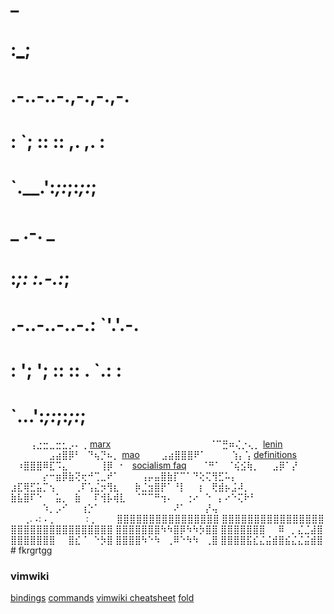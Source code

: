 #        _             
#       :[_](https://www.coolgenerator.com/ascii-text-generator);            
# .-..-..-.,-.,-.,-.   
# : `; :: :: ,. ,. :   
# `.__.':_;:_;:_;:_;   
#           _ .-.    _ 
#          :_;: :.-.:_;
# .-..-..-..-.: `'.'.-.
# : '; '; :: :: . `.: :
# `.__.__.':_;:_;:_;:_;

⠀⠀⠀⢠⣐⣒⣀⣒⣂⡠⠄⢀ [marx](marx)⠀⠀⠀⠀⠀⠀⠀⠀
⠀⠀⠀⠀⠀⠀⠀⠈⠉⣛⠶⢌⡐⢄⡀ [lenin](lenin)
⠀⠀⠀⠀⠀⠀⣠⣴⣿⡿⠃⠀⠙⢦⡙⠦⡀ [mao](mao)
⠀⠀⠀⣠⣴⣿⣿⣿⠟⠁⠀⠀⠀⠀⢱⡄⢡ [definitions](definitions)
⠀⠰⣿⣿⣿⠿⣏⠩⣄⠀⠀⠀⠀⠀⢸⡿⠀⠂⠀[socialism faq](socialism_faq)
⠀⠀⠈⠛⠁⠀⠈⢮⣪⢷⡀⠀⠀⣠⡿⠁⡜⠀⠀
⠀⠀⠀⠀⠀⡔⠒⣶⡿⣷⢝⢖⠚⢉⣀⠞⠁⠀⠀
⠀⢠⡤⣤⣿⣷⡏⠉⠁⠙⢕⢍⢻⣋⠥⡄⠀⠀⠀
⣰⣏⢿⣋⣥⡉⢢⠀⠀⠀⢀⠏⢡⣌⡲⢻⣆⠀⠀
⡷⣈⣲⣿⡟⠁⠘⡇⠀⠀⡆⠀⢟⣾⡦⣨⠼⡀⠀
⣷⣧⣿⠏⠑⠀⠀⣥⡀⠀⣷⠀⠀⠏⢺⡧⢾⣇⠀
⠈⠉⠉⠛⢲⠄⠀⠀⢐⠔⠀⠑⠀⡄⠔⠑⢍⠗⠃
⠀⠀⠀⠀⠀⠱⡀⡠⠊⠀⠀⢰⡑⠁⠀⠀⠀⠀⠀
⠀⠀⠀⠀⠀⠀⠜⠁⠀⠀⠀⡜⢤⠀⠀⠀⠀⠀⠀
⠀⠀⢀.⠠:⠠⢀⠀⠀⠀⠀⠀:⢀⠀⠀⠀ 
⣿⣿⣿⣿⣿⣿⣿⣿⣿⣿⣿⣿⣿⣿⣿⣿
⣿⣿⣿⣿⣿⣿⣿⣿⣿⣿⣿⣿⣿⣿⣿⣿
⣿⣿⣿⣿⣿⣿⣿⣿⣿⣿⣿⣿⣿⣿⣿⣿
⣿⣿⣿⣿⣿⣿⣿⠳⠳⣿⡿⠳⠳⡳⣿⣿
⣿⣿⣿⣿⣿⣿⣿⠀⠀⠿⠀⡀⣌⣈⣼⣿
⣿⣿⣿⣿⣿⣿⣿⠀⠀⣿⣎⠈⠀⠑⡳⣿
⣿⣿⣿⣿⠳⠑⠳⠀⢀⠿⠑⠳⠳⠀⢀⣿
⣿⣿⣿⣿⣯⣎⣌⣬⣾⣿⣮⣌⣌⣬⣾⣿
       # fkrgrtgg
### vimwiki
  [bindings](bindings)
    [commands](commands)
      [vimwiki cheatsheet](vimwiki-cheatsheet)
        [fold](fold)

